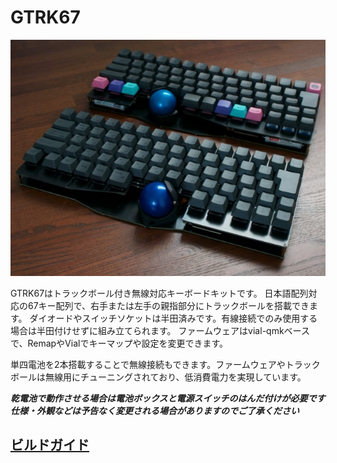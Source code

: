 # GTRK67

![](img/gtrk67.JPG)

GTRK67はトラックボール付き無線対応キーボードキットです。
日本語配列対応の67キー配列で、右手または左手の親指部分にトラックボールを搭載できます。
ダイオードやスイッチソケットは半田済みです。有線接続でのみ使用する場合は半田付けせずに組み立てられます。
ファームウェアはvial-qmkベースで、RemapやVialでキーマップや設定を変更できます。

単四電池を2本搭載することで無線接続もできます。ファームウェアやトラックボールは無線用にチューニングされており、低消費電力を実現しています。

***乾電池で動作させる場合は電池ボックスと電源スイッチのはんだ付けが必要です***
***仕様・外観などは予告なく変更される場合がありますのでご了承ください***

## [ビルドガイド](./gtrk67-build-guide.md)